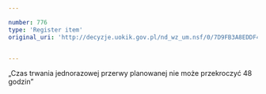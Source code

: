 ```yaml
---

number: 776
type: 'Register item'
original_uri: 'http://decyzje.uokik.gov.pl/nd_wz_um.nsf/0/7D9FB3A8EDDF4B2FC12572DD003296B4?OpenDocument'


---
```


„Czas trwania jednorazowej przerwy planowanej nie może przekroczyć 48 godzin”
